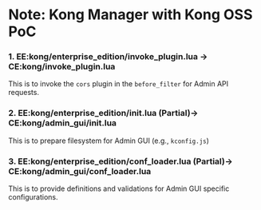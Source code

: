 Note: Kong Manager with Kong OSS PoC
======

### 1. EE:kong/enterprise_edition/invoke_plugin.lua -> CE:kong/invoke_plugin.lua

This is to invoke the `cors` plugin in the `before_filter` for Admin API requests.

### 2. EE:kong/enterprise_edition/init.lua (Partial)-> CE:kong/admin_gui/init.lua

This is to prepare filesystem for Admin GUI (e.g., `kconfig.js`)

### 3. EE:kong/enterprise_edition/conf_loader.lua (Partial)-> CE:kong/admin_gui/conf_loader.lua

This is to provide definitions and validations for Admin GUI specific configurations.
